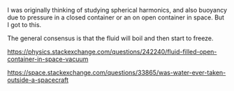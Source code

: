I was originally thinking of studying spherical harmonics, and also buoyancy due to pressure in a closed container or an on open container in space. But I got to this.

The general consensus is that the fluid will boil and then start to freeze.

https://physics.stackexchange.com/questions/242240/fluid-filled-open-container-in-space-vacuum

https://space.stackexchange.com/questions/33865/was-water-ever-taken-outside-a-spacecraft
